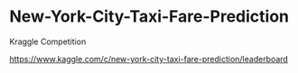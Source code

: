 # New-York-City-Taxi-Fare-Prediction
Kraggle Competition

https://www.kaggle.com/c/new-york-city-taxi-fare-prediction/leaderboard
